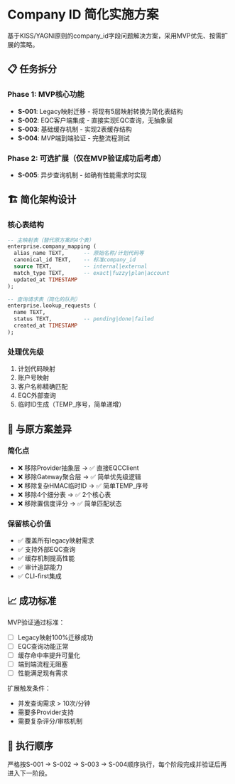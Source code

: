 # Company ID 简化实施方案

基于KISS/YAGNI原则的company_id字段问题解决方案，采用MVP优先、按需扩展的策略。

## 📋 任务拆分

### Phase 1: MVP核心功能
- **S-001**: Legacy映射迁移 - 将现有5层映射转换为简化表结构
- **S-002**: EQC客户端集成 - 直接实现EQC查询，无抽象层
- **S-003**: 基础缓存机制 - 实现2表缓存结构
- **S-004**: MVP端到端验证 - 完整流程测试

### Phase 2: 可选扩展（仅在MVP验证成功后考虑）
- **S-005**: 异步查询机制 - 如确有性能需求时实现

## 🏗️ 简化架构设计

### 核心表结构
```sql
-- 主映射表（替代原方案的4个表）
enterprise.company_mapping (
  alias_name TEXT,      -- 原始名称/计划代码等
  canonical_id TEXT,    -- 标准company_id
  source TEXT,          -- internal|external
  match_type TEXT,      -- exact|fuzzy|plan|account
  updated_at TIMESTAMP
);

-- 查询请求表（简化的队列）
enterprise.lookup_requests (
  name TEXT,
  status TEXT,          -- pending|done|failed
  created_at TIMESTAMP
);
```

### 处理优先级
1. 计划代码映射
2. 账户号映射
3. 客户名称精确匹配
4. EQC外部查询
5. 临时ID生成（TEMP_序号，简单递增）

## 🎯 与原方案差异

### 简化点
- ❌ 移除Provider抽象层 → ✅ 直接EQCClient
- ❌ 移除Gateway聚合层 → ✅ 简单优先级逻辑
- ❌ 移除复杂HMAC临时ID → ✅ 简单TEMP_序号
- ❌ 移除4个细分表 → ✅ 2个核心表
- ❌ 移除置信度评分 → ✅ 简单匹配状态

### 保留核心价值
- ✅ 覆盖所有legacy映射需求
- ✅ 支持外部EQC查询
- ✅ 缓存机制提高性能
- ✅ 审计追踪能力
- ✅ CLI-first集成

## 📈 成功标准

MVP验证通过标准：
- [ ] Legacy映射100%迁移成功
- [ ] EQC查询功能正常
- [ ] 缓存命中率提升可量化
- [ ] 端到端流程无阻塞
- [ ] 性能满足现有需求

扩展触发条件：
- 并发查询需求 > 10次/分钟
- 需要多Provider支持
- 需要复杂评分/审核机制

## 🚀 执行顺序

严格按S-001 → S-002 → S-003 → S-004顺序执行，每个阶段完成并验证后再进入下一阶段。